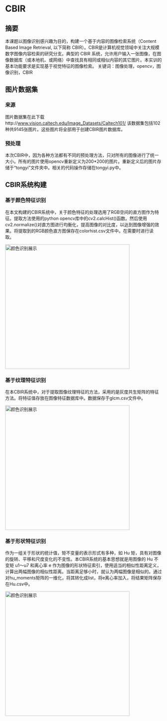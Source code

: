 # CBIR
## 摘要
本课题以图像识别感兴趣为目的，构建一个基于内容的图像检索系统（Content Based Image Retrieval, 以下简称 CBIR）。CBIR是计算机视觉领域中关注大规模数字图像内容检索的研究分支。典型的 CBIR 系统，允许用户输入一张图像，在图像数据库（或本地机、或网络）中查找具有相同或相似内容的其它图片。本实训的基本功能要求是实现基于视觉特征的图像检索。
关键词：图像处理，opencv，图像识别，CBIR
## 图片数据集
### 来源
图片数据集在此下载http://www.vision.caltech.edu/Image_Datasets/Caltech101/ 该数据集包括102种共9145张图片。这些图片将全部用于创建CBIR图片数据库。
### 预处理
本次CBIR中，因为各种方法都有不同的预处理方法，只对所有的图像进行了统一大小。所有的图片使用opencv重新定义为200*200的图片。重新定义后的图片存储于“tongyi”文件夹中。相关的代码操作存储在tongyi.py中。
##  CBIR系统构建
### 基于颜色特征识别
在本文构建的CBIR系统中，关于颜色特征的处理选用了RGB空间的直方图作为特征。提取方法使用的python opencv库中的cv2.calcHist()函数。然后使用cv2.normalize()对直方图进行均衡化，提高图像的对比度，以达到图像增强的效果。将提取到的RGB颜色直方图保存在colorhist.csv文件中。在需要时进行读取。

<img src="https://user-images.githubusercontent.com/42568327/114646505-efe79780-9d0d-11eb-8098-89a0e1b48fc7.png" width = "400" heitght="300" alt="颜色识别展示" align=center />

### 基于纹理特征识别
在本CBIR系统中，对于提取图像纹理特征的方法，采用的是灰度共生矩阵的特征方法。将特征值存放在图像特征数据库中。数据保存于glcm.csv文件中。

<img src="https://user-images.githubusercontent.com/42568327/114646515-f4ac4b80-9d0d-11eb-815e-03f4e6912ff0.png" width = "400" heitght="300" alt="颜色识别展示" align=center />

### 基于形状特征识别
作为一组关于形状的统计值，矩不变量的表示形式有多种，如 Hu 矩，具有对图像的旋转、平移和尺度变化的不变性。本CBIR系统的基本思想就是用图像的 Hu 不变矩 u1～u7 和离心率 e 作为图像的形状特征索引，使用适当的相似性距离定义，计算出两幅图像的相似性距离。当距离足够小时，就认为两幅图像是相似的。通过对hu_moments矩阵的一维化，将其转化成list，将e离心率加入，将结果矩阵保存在Hu.csv中。

<img src="https://user-images.githubusercontent.com/42568327/114646520-f6760f00-9d0d-11eb-9ec2-941095e90557.png" width = "400" heitght="300" alt="颜色识别展示" align=center />
